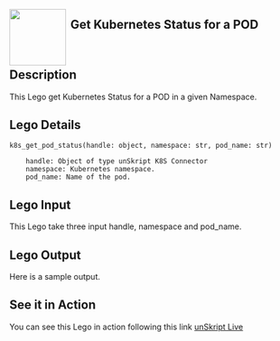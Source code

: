 [<img align="left" src="https://unskript.com/assets/favicon.png" width="100" height="100" style="padding-right: 5px">](https://unskript.com/assets/favicon.png) 
<h2>Get Kubernetes Status for a POD</h2>

<br>

## Description
This Lego get Kubernetes Status for a POD in a given Namespace.


## Lego Details

    k8s_get_pod_status(handle: object, namespace: str, pod_name: str)

        handle: Object of type unSkript K8S Connector
        namespace: Kubernetes namespace.
        pod_name: Name of the pod.

## Lego Input
This Lego take three input handle, namespace and pod_name.

## Lego Output
Here is a sample output.


## See it in Action

You can see this Lego in action following this link [unSkript Live](https://us.app.unskript.io)